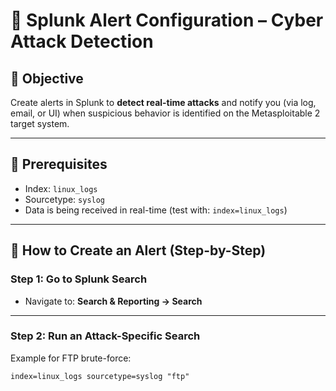 # 🚨 Splunk Alert Configuration – Cyber Attack Detection

## 🎯 Objective

Create alerts in Splunk to **detect real-time attacks** and notify you (via log, email, or UI) when suspicious behavior is identified on the Metasploitable 2 target system.

---

## 📘 Prerequisites

- Index: `linux_logs`
- Sourcetype: `syslog`
- Data is being received in real-time (test with: `index=linux_logs`)

---

## 🔹 How to Create an Alert (Step-by-Step)

### Step 1: Go to Splunk Search

- Navigate to: **Search & Reporting → Search**

---

### Step 2: Run an Attack-Specific Search

Example for FTP brute-force:

```spl
index=linux_logs sourcetype=syslog "ftp"

